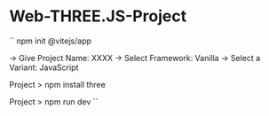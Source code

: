 # Web-THREE.JS-Project

´´
npm init @vitejs/app

-> Give Project Name: XXXX
-> Select Framework: Vanilla
-> Select a Variant: JavaScript

Project > npm install three

Project > npm run dev
´´
